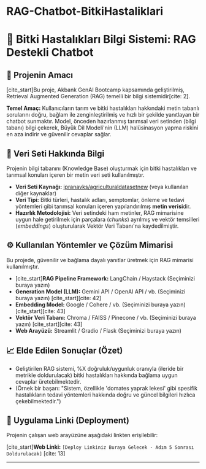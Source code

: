 # RAG-Chatbot-BitkiHastaliklari
#  🌿 Bitki Hastalıkları Bilgi Sistemi: RAG Destekli Chatbot

## 🎯 Projenin Amacı

[cite_start]Bu proje, Akbank GenAI Bootcamp kapsamında geliştirilmiş, Retrieval Augmented Generation (RAG) temelli bir bilgi sistemidir[cite: 2].

**Temel Amaç:** Kullanıcıların tarım ve bitki hastalıkları hakkındaki metin tabanlı sorularını doğru, bağlam ile zenginleştirilmiş ve hızlı bir şekilde yanıtlayan bir chatbot sunmaktır. Model, önceden hazırlanmış tarımsal veri setinden (bilgi tabanı) bilgi çekerek, Büyük Dil Modeli'nin (LLM) halüsinasyon yapma riskini en aza indirir ve güvenilir cevaplar sağlar.

## 💾 Veri Seti Hakkında Bilgi

Projenin bilgi tabanını (Knowledge Base) oluşturmak için bitki hastalıkları ve tarımsal konuları içeren bir metin veri seti kullanılmıştır.

* **Veri Seti Kaynağı:** [ipranavks/agriculturaldatasetnew](https://huggingface.co/datasets/ipranavks/agriculturaldatasetnew) (veya kullanılan diğer kaynaklar)
* **Veri Tipi:** Bitki türleri, hastalık adları, semptomlar, önleme ve tedavi yöntemleri gibi tarımsal konuları içeren yapılandırılmış **metin verisi**dir.
* **Hazırlık Metodolojisi:** Veri setindeki ham metinler, RAG mimarisine uygun hale getirilmek için parçalara ($chunks$) ayrılmış ve vektör temsilleri ($embeddings$) oluşturularak Vektör Veri Tabanı'na kaydedilmiştir.

## ⚙️ Kullanılan Yöntemler ve Çözüm Mimarisi

Bu projede, güvenilir ve bağlama dayalı yanıtlar üretmek için RAG mimarisi kullanılmıştır.

* [cite_start]**RAG Pipeline Framework:** LangChain / Haystack (Seçiminizi buraya yazın) 
* **Generation Model (LLM):** Gemini API / OpenAI API / vb. (Seçiminizi buraya yazın) [cite_start][cite: 42]
* **Embedding Model:** Google / Cohere / vb. (Seçiminizi buraya yazın) [cite_start][cite: 43]
* **Vektör Veri Tabanı:** Chroma / FAISS / Pinecone / vb. (Seçiminizi buraya yazın) [cite_start][cite: 43]
* **Web Arayüzü:** Streamlit / Gradio / Flask (Seçiminizi buraya yazın)

## 📈 Elde Edilen Sonuçlar (Özet)

* Geliştirilen RAG sistemi, %X doğruluk/uygunluk oranıyla (ileride bir metrikle doldurulacak) bitki hastalıkları hakkında bağlama uygun cevaplar üretebilmektedir.
* (Örnek bir başarı: "Sistem, özellikle 'domates yaprak lekesi' gibi spesifik hastalıkların tedavi yöntemleri hakkında doğru ve güncel bilgileri hızlıca çekebilmektedir.")

## 🔗 Uygulama Linki (Deployment)

Projenin çalışan web arayüzüne aşağıdaki linkten erişilebilir:

[cite_start]**Web Linki:** `[Deploy Linkiniz Buraya Gelecek - Adım 5 Sonrası Doldurulacak]` [cite: 13]

---
